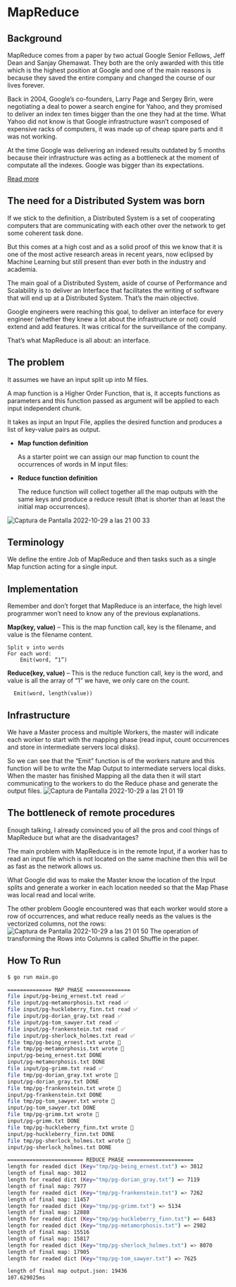 # MapReduce

## Background
MapReduce comes from a paper by two actual Google Senior Fellows, Jeff Dean and Sanjay Ghemawat. They both are the only awarded with this title which is the highest position at Google and one of the main reasons is because they saved the entire company and changed the course of our lives forever.

Back in 2004, Google’s co-founders, Larry Page and Sergey Brin, were negotiating a deal to power a search engine for Yahoo, and they promised to deliver an index ten times bigger than the one they had at the time. What Yahoo did not know is that Google infrastructure wasn’t composed of expensive racks of computers, it was made up of cheap spare parts and it was not working. 

At the time Google was delivering an indexed results outdated by 5 months because their infrastructure was acting as a bottleneck at the moment of computate all the indexes. Google was bigger than its expectations.

[Read more](https://www.newyorker.com/magazine/2018/12/10/the-friendship-that-made-google-huge)
## The need for a Distributed System was born
If we stick to the definition, a Distributed System is a set of cooperating computers that are communicating with each other over the network to get some coherent task done.

But this comes at a high cost and as a solid proof of this we know that it is one of the most active research areas in recent years, now eclipsed by Machine Learning but still present than ever both in the industry and academia. 

The main goal of a Distributed System, aside of course of Performance and Scalability is to deliver an Interface that facilitates the writing of software that will end up at a Distributed System. That’s the main objective.

Google engineers were reaching this goal, to deliver an interface for every engineer (whether they knew a lot about the infrastructure or not) could extend and add features. It was critical for the surveillance of the company.

That’s what MapReduce is all about: an interface.
## The problem
It assumes we have an input split up into M files. 

A map function is a Higher Order Function, that is, it accepts functions as parameters and this function passed as argument will be applied to each input independent chunk.

It takes as input an Input File, applies the desired function and produces a list of key-value pairs as output.
-  **Map function definition**

   As a starter point we can assign our map function to count the occurrences of words in M input files:

- **Reduce function definition**
   
  The reduce function will collect together all the map outputs with the same keys and produce a reduce result (that is shorter than at least the initial  map occurrences).
  
![Captura de Pantalla 2022-10-29 a las 21 00 33](https://user-images.githubusercontent.com/57730982/198848456-c149a612-274d-4c10-ba73-945f01cd69f2.png)

## Terminology

We define the entire Job of MapReduce and then tasks such as a single Map function acting for a single input.

## Implementation
Remember and don’t forget that MapReduce is an interface, the high level programmer won’t need to know any of the previous explanations.

**Map(key, value)** – This is the map function call, key is the filename, and value is the filename content.
```
Split v into words
For each word:
	Emit(word, “1”)
```

**Reduce(key, value)** – This is the reduce function call, key is the word, and value is all the array of “1” we have, we only care on the count.
```
  Emit(word, length(value))
```
  
## Infrastructure

We have a Master process and multiple Workers, the master will indicate each worker to start with the mapping phase (read input, count occurrences and store in intermediate servers local disks). 

So we can see that the “Emit” function is of the workers nature and this function will be to write the Map Output to intermediate servers local disks.
When the master has finished Mapping all the data then it will start communicating to the workers to do the Reduce phase and generate the output files.
![Captura de Pantalla 2022-10-29 a las 21 01 19](https://user-images.githubusercontent.com/57730982/198848484-4b7fb2b5-436b-4dc1-a13c-2855c8a07d55.png)

## The bottleneck of remote procedures
Enough talking, I already convinced you of all the pros and cool things of MapReduce but what are the disadvantages?

The main problem with MapReduce is in the remote Input, if a worker has to read an input file which is not located on the same machine then this will be as fast as the network allows us.

What Google did was to make the Master know the location of the Input splits and generate a worker in each location needed so that the Map Phase was local read and local write. 

The other problem Google encountered was that each worker would store a row of occurrences, and what reduce really needs as the values is the vectorized columns, not the rows:
 ![Captura de Pantalla 2022-10-29 a las 21 01 50](https://user-images.githubusercontent.com/57730982/198848508-64caeebf-8e3c-4a0d-b543-b359944b3ebc.png)
The operation of transforming the Rows into Columns is called Shuffle in the paper.

## How To Run
```bash
$ go run main.go

============== MAP PHASE ==============
file input/pg-being_ernest.txt read ✅
file input/pg-metamorphosis.txt read ✅
file input/pg-huckleberry_finn.txt read ✅
file input/pg-dorian_gray.txt read ✅
file input/pg-tom_sawyer.txt read ✅
file input/pg-frankenstein.txt read ✅
file input/pg-sherlock_holmes.txt read ✅
file tmp/pg-being_ernest.txt wrote 📕
file tmp/pg-metamorphosis.txt wrote 📕
input/pg-being_ernest.txt DONE
input/pg-metamorphosis.txt DONE
file input/pg-grimm.txt read ✅
file tmp/pg-dorian_gray.txt wrote 📕
input/pg-dorian_gray.txt DONE
file tmp/pg-frankenstein.txt wrote 📕
input/pg-frankenstein.txt DONE
file tmp/pg-tom_sawyer.txt wrote 📕
input/pg-tom_sawyer.txt DONE
file tmp/pg-grimm.txt wrote 📕
input/pg-grimm.txt DONE
file tmp/pg-huckleberry_finn.txt wrote 📕
input/pg-huckleberry_finn.txt DONE
file tmp/pg-sherlock_holmes.txt wrote 📕
input/pg-sherlock_holmes.txt DONE

======================== REDUCE PHASE =====================
length for readed dict (Key="tmp/pg-being_ernest.txt") => 3012
length of final map: 3012
length for readed dict (Key="tmp/pg-dorian_gray.txt") => 7119
length of final map: 7977
length for readed dict (Key="tmp/pg-frankenstein.txt") => 7262
length of final map: 11457
length for readed dict (Key="tmp/pg-grimm.txt") => 5134
length of final map: 12880
length for readed dict (Key="tmp/pg-huckleberry_finn.txt") => 6483
length for readed dict (Key="tmp/pg-metamorphosis.txt") => 2982
length of final map: 15516
length of final map: 15817
length for readed dict (Key="tmp/pg-sherlock_holmes.txt") => 8070
length of final map: 17905
length for readed dict (Key="tmp/pg-tom_sawyer.txt") => 7625

length of final map output.json: 19436
107.629025ms
```
